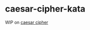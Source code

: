 # caesar-cipher-kata
WIP on <a href="http://www.codewars.com/kata/5508249a98b3234f420000fb/train/java">caesar cipher</a>
